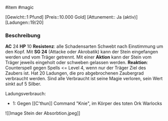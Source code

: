 #item #magic 

[Gewicht::1 Pfund]
[Preis::10.000 Gold]
[Attunement:: Ja (aktiv)]
[Ladungen::19/20]
### Beschreibung
**AC** 24
**HP** 10
**Resistenz**: alle Schadensarten
Schwebt nach Einstimmung um den Kopf. Mit **SG 24** (Attacke oder Akrobatik) kann der Stein eingefangen werden und vom Träger getrennt.
Mit einer **Aktion** kann der Stein vom Träger jeweils eingeholt oder schweben gelassen werden.
**Reaktion**: Counterspell gegen Spells <= Level 4, wenn nur der Träger Ziel des Zaubers ist.
Hat 20 Ladungen, die pro abgebrochenen Zaubergrad verbraucht werden. Sind alle Verbraucht ist seine Magie verloren, sein Wert sinkt auf 5 Silber.

Ladungsverbrauch:
- 1: Gegen [[C'thun]] Command "Knie", im Körper des toten Ork Warlocks

![[Image Stein der Absorbtion.jpeg]]